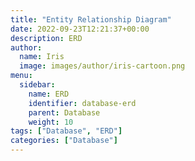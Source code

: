 ```yaml
---
title: "Entity Relationship Diagram"
date: 2022-09-23T12:21:37+00:00
description: ERD
author:
  name: Iris
  image: images/author/iris-cartoon.png
menu:
  sidebar:
    name: ERD
    identifier: database-erd
    parent: Database
    weight: 10
tags: ["Database", "ERD"]
categories: ["Database"]
---
```

